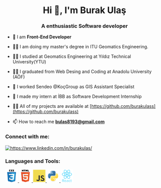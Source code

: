 <h1 align="center">Hi 👋, I'm Burak Ulaş</h1>
<h3 align="center">A enthusiastic Software developer</h3>

- 🌱 I am **Front-End Developer**

- 🧑‍🎓 I am doing my master's degree in ITU Geomatics Engineering.
  
- 🧑‍🎓 I studied at Geomatics Engineering at Yıldız Technical University(YTU)

- 👨‍💻 I graduated from Web Desing and Coding at Anadolu University (AÖF)

-  🔭 I worked  Sendeo @KoçGroup as GIS Assistant Specialist

- 🔭 I made my intern at İBB as Software Development Internship

- 👨‍💻 All of my projects are available at [https://github.com/burakulass](https://github.com/burakulass)

- 📫 How to reach me **bulas8193@gmail.com**


 
<h3 align="left">Connect with me:</h3>
<p align="left">
<a href="https://www.linkedin.com/in/burakulas/" target="blank"><img align="center" src="https://raw.githubusercontent.com/rahuldkjain/github-profile-readme-generator/master/src/images/icons/Social/linked-in-alt.svg" alt="https://www.linkedin.com/in/burakulas/" height="30" width="40" /></a>
</p>

<h3 align="left">Languages and Tools:</h3>
<p align="left"> <a href="https://www.w3schools.com/css/" target="_blank" rel="noreferrer"> <img src="https://raw.githubusercontent.com/devicons/devicon/master/icons/css3/css3-original-wordmark.svg" alt="css3" width="40" height="40"/> </a> <a href="https://www.w3.org/html/" target="_blank" rel="noreferrer"> <img src="https://raw.githubusercontent.com/devicons/devicon/master/icons/html5/html5-original-wordmark.svg" alt="html5" width="40" height="40"/> </a> <a href="https://developer.mozilla.org/en-US/docs/Web/JavaScript" target="_blank" rel="noreferrer"> <img src="https://raw.githubusercontent.com/devicons/devicon/master/icons/javascript/javascript-original.svg" alt="javascript" width="40" height="40"/> </a> <a href="https://www.python.org" target="_blank" rel="noreferrer"> <img src="https://raw.githubusercontent.com/devicons/devicon/master/icons/python/python-original.svg" alt="python" width="40" height="40"/> </a> <a href="https://reactjs.org/" target="_blank" rel="noreferrer"> <img src="https://raw.githubusercontent.com/devicons/devicon/master/icons/react/react-original-wordmark.svg" alt="react" width="40" height="40"/> </a> </p>
